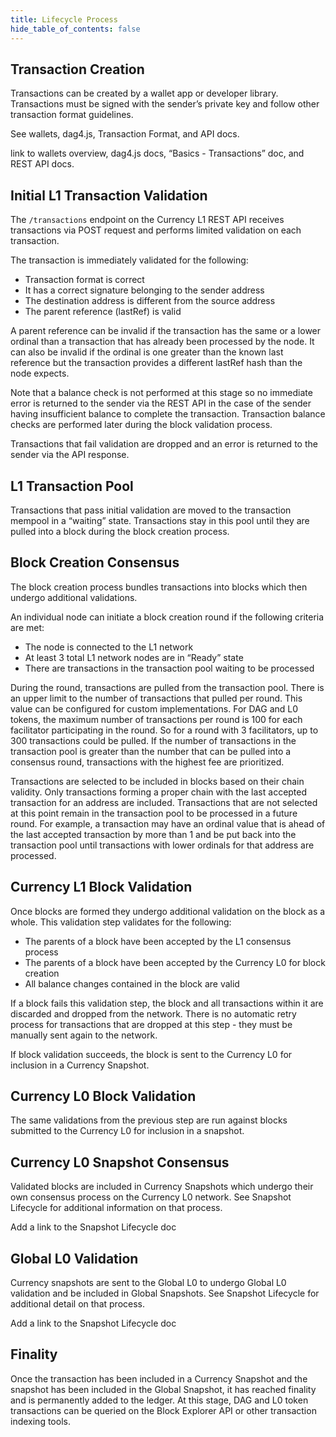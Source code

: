 ```yaml
---
title: Lifecycle Process
hide_table_of_contents: false
---
```


<intro-end />

## Transaction Creation

Transactions can be created by a wallet app or developer library. Transactions must be signed with the sender’s private key and follow other transaction format guidelines. 

See wallets, dag4.js, Transaction Format, and API docs. 

<TODO> link to wallets overview, dag4.js docs, “Basics - Transactions” doc, and REST API docs.</TODO>

## Initial L1 Transaction Validation

The `/transactions` endpoint on the Currency L1 REST API receives transactions via POST request and performs limited validation on each transaction. 

The transaction is immediately validated for the following:

- Transaction format is correct
- It has a correct signature belonging to the sender address
- The destination address is different from the source address
- The parent reference (lastRef) is valid

A parent reference can be invalid if the transaction has the same or a lower ordinal than a transaction that has already been processed by the node. It can also be invalid if the ordinal is one greater than the known last reference but the transaction provides a different lastRef hash than the node expects. 

Note that a balance check is not performed at this stage so no immediate error is returned to the sender via the REST API in the case of the sender having insufficient balance to complete the transaction. Transaction balance checks are performed later during the block validation process. 

Transactions that fail validation are dropped and an error is returned to the sender via the API response. 

## L1 Transaction Pool

Transactions that pass initial validation are moved to the transaction mempool in a “waiting” state. Transactions stay in this pool until they are pulled into a block during the block creation process. 

## Block Creation Consensus

The block creation process bundles transactions into blocks which then undergo additional validations. 

An individual node can initiate a block creation round if the following criteria are met: 

- The node is connected to the L1 network
- At least 3 total L1 network nodes are in “Ready” state
- There are transactions in the transaction pool waiting to be processed

During the round, transactions are pulled from the transaction pool. There is an upper limit to the number of transactions that pulled per round. This value can be configured for custom implementations. For DAG and L0 tokens, the maximum number of transactions per round is 100 for each facilitator participating in the round. So for a round with 3 facilitators, up to 300 transactions could be pulled. If the number of transactions in the transaction pool is greater than the number that can be pulled into a consensus round, transactions with the highest fee are prioritized. 

Transactions are selected to be included in blocks based on their chain validity. Only transactions forming a proper chain with the last accepted transaction for an address are included. Transactions that are not selected at this point remain in the transaction pool to be processed in a future round. For example, a transaction may have an ordinal value that is ahead of the last accepted transaction by more than 1 and be put back into the transaction pool until transactions with lower ordinals for that address are processed. 

## Currency L1 Block Validation

Once blocks are formed they undergo additional validation on the block as a whole. This validation step validates for the following:
- The parents of a block have been accepted by the L1 consensus process
- The parents of a block have been accepted by the Currency L0 for block creation
- All balance changes contained in the block are valid

If a block fails this validation step, the block and all transactions within it are discarded and dropped from the network. There is no automatic retry process for transactions that are dropped at this step - they must be manually sent again to the network. 

If block validation succeeds, the block is sent to the Currency L0 for inclusion in a Currency Snapshot. 

## Currency L0 Block Validation

The same validations from the previous step are run against blocks submitted to the Currency L0 for inclusion in a snapshot. 

## Currency L0 Snapshot Consensus

Validated blocks are included in Currency Snapshots which undergo their own consensus process on the Currency L0 network. See Snapshot Lifecycle for additional information on that process. 

<TODO>Add a link to the Snapshot Lifecycle doc</TODO>

## Global L0 Validation

Currency snapshots are sent to the Global L0 to undergo Global L0 validation and be included in Global Snapshots. See Snapshot Lifecycle for additional detail on that process. 

<TODO>Add a link to the Snapshot Lifecycle doc</TODO>

## Finality

Once the transaction has been included in a Currency Snapshot and the snapshot has been included in the Global Snapshot, it has reached finality and is permanently added to the ledger. At this stage, DAG and L0 token transactions can be queried on the Block Explorer API or other transaction indexing tools.